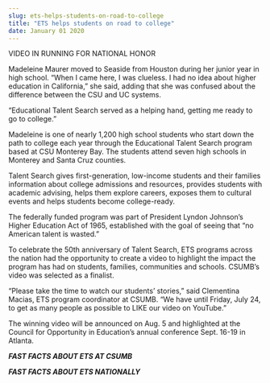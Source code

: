 ```yaml
---
slug: ets-helps-students-on-road-to-college
title: "ETS helps students on road to college"
date: January 01 2020
---
```


<p>VIDEO IN RUNNING FOR NATIONAL HONOR</p><p>Madeleine Maurer moved to Seaside from Houston during her junior year in high school. “When I came here, I was clueless. I had no idea about higher education in California,” she said, adding that she was confused about the difference between the CSU and UC systems.
</p><p>“Educational Talent Search served as a helping hand, getting me ready to go to college.”
</p><p>Madeleine is one of nearly 1,200 high school students who start down the path to college each year through the Educational Talent Search program based at CSU Monterey Bay. The students attend seven high schools in Monterey and Santa Cruz counties.
</p><p>Talent Search gives first&#45;generation, low&#45;income students and their families information about college admissions and resources, provides students with academic advising, helps them explore careers, exposes them to cultural events and helps students become college&#45;ready.
</p><p>The federally funded program was part of President Lyndon Johnson’s Higher Education Act of 1965, established with the goal of seeing that “no American talent is wasted.”
</p><p>To celebrate the 50th anniversary of Talent Search, ETS programs across the nation had the opportunity to create a video to highlight the impact the program has had on students, families, communities and schools. CSUMB’s video was selected as a finalist.
</p><p>“Please take the time to watch our students’ stories,” said Clementina Macias, ETS program coordinator at CSUMB. “We have until Friday, July 24, to get as many people as possible to LIKE our video on YouTube.”
</p><p>The winning video will be announced on Aug. 5 and highlighted at the Council for Opportunity in Education’s annual conference Sept. 16&#45;19 in Atlanta.
</p><p><strong><em>FAST FACTS ABOUT ETS AT CSUMB</em></strong>
</p><p><em><strong>FAST FACTS ABOUT ETS NATIONALLY</strong></em>
</p>

